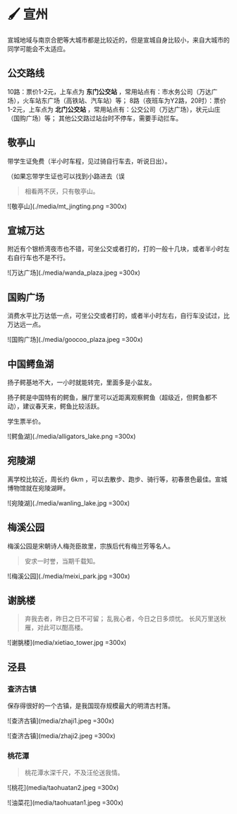 # 🖌️ 宣州

宣城地域与南京合肥等大城市都是比较近的，但是宣城自身比较小，来自大城市的同学可能会不太适应。

## 公交路线
10路：票价1-2元，上车点为 **东门公交站** ，常用站点有：市水务公司（万达广场），火车站东广场（高铁站、汽车站）等；
8路（夜班车为Y2路，20时）：票价1-2元，上车点为 **北门公交站** ，常用站点有：公交公司（万达广场），状元山庄（国购广场）等；
其他公交路过站台时不停车，需要手动拦车。

## 敬亭山

带学生证免费（半小时车程，见过骑自行车去，听说日出）。

（如果忘带学生证也可以找到小路进去（误

> 相看两不厌，只有敬亭山。

![敬亭山](./media/mt_jingting.png =300x)

## 宣城万达

附近有个银桥湾夜市也不错，可坐公交或者打的，打的一般十几块，或者半小时左右自行车也不是不行。

![万达广场](./media/wanda_plaza.jpeg =300x)

## 国购广场

消费水平比万达低一点，可坐公交或者打的，或者半小时左右，自行车没试过，比万达远一点。

![国购广场](./media/goocoo_plaza.jpeg =300x)

## 中国鳄鱼湖

扬子鳄基地不大，一小时就能转完，里面多是小盆友。

扬子鳄是中国特有的鳄鱼，展厅里可以近距离观察鳄鱼（超级近，但鳄鱼都不动），建议春天来，鳄鱼比较活跃。

学生票半价。

![鳄鱼湖](./media/alligators_lake.png =300x)

## 宛陵湖

离学校比较近，周长约 6km ，可以去散步、跑步、骑行等，初春景色最佳。宣城博物馆就在宛陵湖畔。

![宛陵湖](./media/wanling_lake.jpg =300x)

## 梅溪公园

梅溪公园是宋朝诗人梅尧臣故里，宗族后代有梅兰芳等名人。

> 安求一时誉，当期千载知。

![梅溪公园](./media/meixi_park.jpg =300x)

## 谢朓楼

> 弃我去者，昨日之日不可留；
> 乱我心者，今日之日多烦忧。
> 长风万里送秋雁，对此可以酣高楼。

![谢朓楼](media/xietiao_tower.jpg =300x)

## 泾县

### 查济古镇

保存得很好的一个古镇，是我国现存规模最大的明清古村落。

![查济古镇](media/zhaji1.jpeg =300x)

![查济古镇](media/zhaji2.jpeg =300x)

### 桃花潭

> 桃花潭水深千尺，不及汪伦送我情。

![桃花](media/taohuatan2.jpeg =300x)

![油菜花](media/taohuatan1.jpeg =300x)

